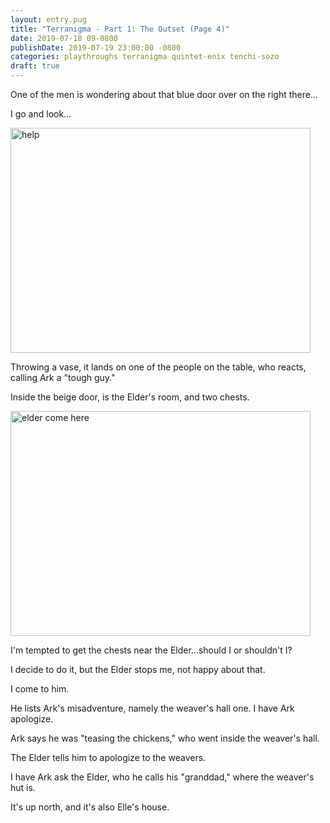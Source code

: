 ```yaml
---
layout: entry.pug
title: "Terranigma - Part 1: The Outset (Page 4)"
date: 2019-07-18 09-0800
publishDate: 2019-07-19 23:00:00 -0800
categories: playthroughs terranigma quintet-enix tenchi-sozo
draft: true
---
```


One of the men is wondering about that blue door over on the right there...

I go and look...

<img src="https://i.imgur.com/rPKJ9DF.png" alt="help" width="480" height="360" />

Throwing a vase, it lands on one of the people on the table, who reacts, calling Ark a "tough guy."

Inside the beige door, is the Elder's room, and two chests.

<img src="https://i.imgur.com/rWEN7Es.png" alt="elder come here" width="480" height="360" />

I'm tempted to get the chests near the Elder...should I or shouldn't I?

I decide to do it, but the Elder stops me, not happy about that.

I come to him.

He lists Ark's misadventure, namely the weaver's hall one. I have Ark apologize.

Ark says he was "teasing the chickens," who went inside the weaver's hall.

The Elder tells him to apologize to the weavers.

I have Ark ask the Elder, who he calls his "granddad," where the weaver's hut is.

It's up north, and it's also Elle's house.